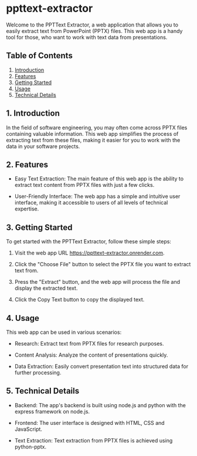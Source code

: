 # ppttext-extractor
Welcome to the PPTText Extractor, a web application that allows you to easily extract text from PowerPoint (PPTX) files. This web app is a handy tool for those, who want to work with text data from presentations.

## Table of Contents
1. [Introduction](##1.-Introduction)
2. [Features](##2.-Features)
3. [Getting Started](##3.-Getting-Started)
4. [Usage](##4.-Usage)
5. [Technical Details](##5.-Technical-Details)

## 1. Introduction
In the field of software engineering, you may often come across PPTX files containing valuable information. This web app simplifies the process of extracting text from these files, making it easier for you to work with the data in your software projects.

## 2. Features
* Easy Text Extraction: The main feature of this web app is the ability to extract text content from PPTX files with just a few clicks.

* User-Friendly Interface: The web app has a simple and intuitive user interface, making it accessible to users of all levels of technical expertise.

## 3. Getting Started
To get started with the PPTText Extractor, follow these simple steps:

1. Visit the web app URL https://ppttext-extractor.onrender.com.

2. Click the "Choose File" button to select the PPTX file you want to extract text from.

3. Press the "Extract" button, and the web app will process the file and display the extracted text.

4. Click the Copy Text button to copy the displayed text.

## 4. Usage
This web app can be used in various scenarios:

* Research: Extract text from PPTX files for research purposes.

* Content Analysis: Analyze the content of presentations quickly.

* Data Extraction: Easily convert presentation text into structured data for further processing.

## 5. Technical Details
* Backend: The app's backend is built using node.js and python with the express framework on node.js.

* Frontend: The user interface is designed with HTML, CSS and JavaScript.

* Text Extraction: Text extraction from PPTX files is achieved using python-pptx.
